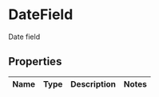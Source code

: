 

# DateField

Date field

## Properties

Name | Type | Description | Notes
------------ | ------------- | ------------- | -------------



